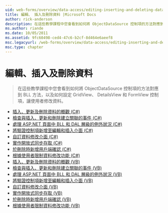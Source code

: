 ```yaml
---
uid: web-forms/overview/data-access/editing-inserting-and-deleting-data/index
title: 編輯、 插入及刪除資料 |Microsoft Docs
author: rick-anderson
description: 在這些教學課程中您會看到如何將 ObjectDataSource 控制項的方法對應到 BLL 方法，以及如何設定 GridView、 DetailsView 和 FormView 共同...
ms.author: riande
ms.date: 10/05/2011
ms.assetid: 9fc60498-ced4-47c6-b2cf-8d464e6aeef8
msc.legacyurl: /web-forms/overview/data-access/editing-inserting-and-deleting-data
msc.type: chapter
---
```

<a name="editing-inserting-and-deleting-data"></a>編輯、插入及刪除資料
====================
> 在這些教學課程中您會看到如何將 ObjectDataSource 控制項的方法對應到 BLL 方法，以及如何設定 GridView、 DetailsView 和 FormView 控制項，讓使用者修改資料。


- [插入、更新及刪除資料的概觀 (C#)](an-overview-of-inserting-updating-and-deleting-data-cs.md)
- [檢查與插入、更新和刪除建立關聯的事件 (C#)](examining-the-events-associated-with-inserting-updating-and-deleting-cs.md)
- [處理 ASP.NET 頁面中 BLL 和 DAL 層級的例外狀況 (C#)](handling-bll-and-dal-level-exceptions-in-an-asp-net-page-cs.md)
- [將驗證控制項新增至編輯和插入介面 (C#)](adding-validation-controls-to-the-editing-and-inserting-interfaces-cs.md)
- [自訂資料修改介面 (C#)](customizing-the-data-modification-interface-cs.md)
- [實作開放式同步存取 (C#)](implementing-optimistic-concurrency-cs.md)
- [於刪除時新增用戶端確認 (C#)](adding-client-side-confirmation-when-deleting-cs.md)
- [根據使用者限制資料修改功能 (C#)](limiting-data-modification-functionality-based-on-the-user-cs.md)
- [插入、更新及刪除資料的概觀 (VB)](an-overview-of-inserting-updating-and-deleting-data-vb.md)
- [檢查與插入、更新和刪除建立關聯的事件 (VB)](examining-the-events-associated-with-inserting-updating-and-deleting-vb.md)
- [處理 ASP.NET 頁面中 BLL 和 DAL 層級的例外狀況 (VB)](handling-bll-and-dal-level-exceptions-in-an-asp-net-page-vb.md)
- [將驗證控制項新增至編輯和插入介面 (VB)](adding-validation-controls-to-the-editing-and-inserting-interfaces-vb.md)
- [自訂資料修改介面 (VB)](customizing-the-data-modification-interface-vb.md)
- [實作開放式同步存取 (VB)](implementing-optimistic-concurrency-vb.md)
- [於刪除時新增用戶端確認 (VB)](adding-client-side-confirmation-when-deleting-vb.md)
- [根據使用者限制資料修改功能 (VB)](limiting-data-modification-functionality-based-on-the-user-vb.md)
